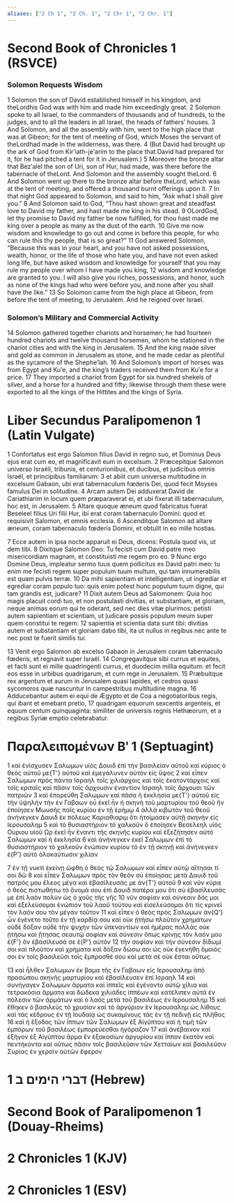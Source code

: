```yaml
---
aliases: ["2 Ch 1", "2 Ch. 1", "2 Chr 1", "2 Chr. 1"]
---
```



# Second Book of Chronicles 1 (RSVCE)

### Solomon Requests Wisdom
1 Solomon the son of David established himself in his kingdom, and theLordhis God was with him and made him exceedingly great.
2 Solomon spoke to all Israel, to the commanders of thousands and of hundreds, to the judges, and to all the leaders in all Israel, the heads of fathers’ houses.
3 And Solomon, and all the assembly with him, went to the high place that was at Gibeon; for the tent of meeting of God, which Moses the servant of theLordhad made in the wilderness, was there.
4 (But David had brought up the ark of God from Kirʹiath-jeʹarim to the place that David had prepared for it, for he had pitched a tent for it in Jerusalem.)
5 Moreover the bronze altar that Bezʹalel the son of Uri, son of Hur, had made, was there before the tabernacle of theLord. And Solomon and the assembly sought theLord.
6 And Solomon went up there to the bronze altar before theLord, which was at the tent of meeting, and offered a thousand burnt offerings upon it.
7 In that night God appeared to Solomon, and said to him, “Ask what I shall give you.”
8 And Solomon said to God, “Thou hast shown great and steadfast love to David my father, and hast made me king in his stead.
9 OLordGod, let thy promise to David my father be now fulfilled, for thou hast made me king over a people as many as the dust of the earth.
10 Give me now wisdom and knowledge to go out and come in before this people, for who can rule this thy people, that is so great?”
11 God answered Solomon, “Because this was in your heart, and you have not asked possessions, wealth, honor, or the life of those who hate you, and have not even asked long life, but have asked wisdom and knowledge for yourself that you may rule my people over whom I have made you king,
12 wisdom and knowledge are granted to you. I will also give you riches, possessions, and honor, such as none of the kings had who were before you, and none after you shall have the like.”
13 So Solomon came from the high place at Gibeon, from before the tent of meeting, to Jerusalem. And he reigned over Israel.
### Solomon’s Military and Commercial Activity
14 Solomon gathered together chariots and horsemen; he had fourteen hundred chariots and twelve thousand horsemen, whom he stationed in the chariot cities and with the king in Jerusalem.
15 And the king made silver and gold as common in Jerusalem as stone, and he made cedar as plentiful as the sycamore of the Shepheʹlah.
16 And Solomon’s import of horses was from Egypt and Kuʹe, and the king’s traders received them from Kuʹe for a price.
17 They imported a chariot from Egypt for six hundred shekels of silver, and a horse for a hundred and fifty; likewise through them these were exported to all the kings of the Hittites and the kings of Syria.


# Liber Secundus Paralipomenon 1 (Latin Vulgate)

1 Confortatus est ergo Salomon filius David in regno suo, et Dominus Deus ejus erat cum eo, et magnificavit eum in excelsum.
2 Præcepitque Salomon universo Israëli, tribunis, et centurionibus, et ducibus, et judicibus omnis Israël, et principibus familiarum:
3 et abiit cum universa multitudine in excelsum Gabaon, ubi erat tabernaculum fœderis Dei, quod fecit Moyses famulus Dei in solitudine.
4 Arcam autem Dei adduxerat David de Cariathiarim in locum quem præparaverat ei, et ubi fixerat illi tabernaculum, hoc est, in Jerusalem.
5 Altare quoque æneum quod fabricatus fuerat Beseleel filius Uri filii Hur, ibi erat coram tabernaculo Domini: quod et requisivit Salomon, et omnis ecclesia.
6 Ascenditque Salomon ad altare æneum, coram tabernaculo fœderis Domini, et obtulit in eo mille hostias.

7 Ecce autem in ipsa nocte apparuit ei Deus, dicens: Postula quod vis, ut dem tibi.
8 Dixitque Salomon Deo: Tu fecisti cum David patre meo misericordiam magnam, et constituisti me regem pro eo.
9 Nunc ergo Domine Deus, impleatur sermo tuus quem pollicitus es David patri meo: tu enim me fecisti regem super populum tuum multum, qui tam innumerabilis est quam pulvis terræ.
10 Da mihi sapientiam et intelligentiam, ut ingrediar et egrediar coram populo tuo: quis enim potest hunc populum tuum digne, qui tam grandis est, judicare?
11 Dixit autem Deus ad Salomonem: Quia hoc magis placuit cordi tuo, et non postulasti divitias, et substantiam, et gloriam, neque animas eorum qui te oderant, sed nec dies vitæ plurimos: petisti autem sapientiam et scientiam, ut judicare possis populum meum super quem constitui te regem:
12 sapientia et scientia data sunt tibi: divitias autem et substantiam et gloriam dabo tibi, ita ut nullus in regibus nec ante te nec post te fuerit similis tui.

13 Venit ergo Salomon ab excelso Gabaon in Jerusalem coram tabernaculo fœderis, et regnavit super Israël.
14 Congregavitque sibi currus et equites, et facti sunt ei mille quadringenti currus, et duodecim millia equitum: et fecit eos esse in urbibus quadrigarum, et cum rege in Jerusalem.
15 Præbuitque rex argentum et aurum in Jerusalem quasi lapides, et cedros quasi sycomoros quæ nascuntur in campestribus multitudine magna.
16 Adducebantur autem ei equi de Ægypto et de Coa a negotiatoribus regis, qui ibant et emebant pretio,
17 quadrigam equorum sexcentis argenteis, et equum centum quinquaginta: similiter de universis regnis Hethæorum, et a regibus Syriæ emptio celebrabatur.


# Παραλειπομένων Βʹ 1 (Septuagint)

1 καὶ ἐνίσχυσεν Σαλωμων υἱὸς Δαυιδ ἐπὶ τὴν βασιλείαν αὐτοῦ καὶ κύριος ὁ θεὸς αὐτοῦ με{T'} αὐτοῦ καὶ ἐμεγάλυνεν αὐτὸν εἰς ὕψος
2 καὶ εἶπεν Σαλωμων πρὸς πάντα Ισραηλ τοῖς χιλιάρχοις καὶ τοῖς ἑκατοντάρχοις καὶ τοῖς κριταῖς καὶ πᾶσιν τοῖς ἄρχουσιν ἐναντίον Ισραηλ τοῖς ἄρχουσι τῶν πατριῶν
3 καὶ ἐπορεύθη Σαλωμων καὶ πᾶσα ἡ ἐκκλησία με{T'} αὐτοῦ εἰς τὴν ὑψηλὴν τὴν ἐν Γαβαων οὗ ἐκεῖ ἦν ἡ σκηνὴ τοῦ μαρτυρίου τοῦ θεοῦ ἣν ἐποίησεν Μωυσῆς παῖς κυρίου ἐν τῇ ἐρήμῳ
4 ἀλλὰ κιβωτὸν τοῦ θεοῦ ἀνήνεγκεν Δαυιδ ἐκ πόλεως Καριαθιαριμ ὅτι ἡτοίμασεν αὐτῇ σκηνὴν εἰς Ιερουσαλημ
5 καὶ τὸ θυσιαστήριον τὸ χαλκοῦν ὃ ἐποίησεν Βεσελεηλ υἱὸς Ουριου υἱοῦ Ωρ ἐκεῖ ἦν ἔναντι τῆς σκηνῆς κυρίου καὶ ἐξεζήτησεν αὐτὸ Σαλωμων καὶ ἡ ἐκκλησία
6 καὶ ἀνήνεγκεν ἐκεῖ Σαλωμων ἐπὶ τὸ θυσιαστήριον τὸ χαλκοῦν ἐνώπιον κυρίου τὸ ἐν τῇ σκηνῇ καὶ ἀνήνεγκεν ἐ{P'} αὐτὸ ὁλοκαύτωσιν χιλίαν

7 ἐν τῇ νυκτὶ ἐκείνῃ ὤφθη ὁ θεὸς τῷ Σαλωμων καὶ εἶπεν αὐτῷ αἴτησαι τί σοι δῶ
8 καὶ εἶπεν Σαλωμων πρὸς τὸν θεόν σὺ ἐποίησας μετὰ Δαυιδ τοῦ πατρός μου ἔλεος μέγα καὶ ἐβασίλευσάς με ἀν{T'} αὐτοῦ
9 καὶ νῦν κύριε ὁ θεός πιστωθήτω τὸ ὄνομά σου ἐπὶ Δαυιδ πατέρα μου ὅτι σὺ ἐβασίλευσάς με ἐπὶ λαὸν πολὺν ὡς ὁ χοῦς τῆς γῆς
10 νῦν σοφίαν καὶ σύνεσιν δός μοι καὶ ἐξελεύσομαι ἐνώπιον τοῦ λαοῦ τούτου καὶ εἰσελεύσομαι ὅτι τίς κρινεῖ τὸν λαόν σου τὸν μέγαν τοῦτον
11 καὶ εἶπεν ὁ θεὸς πρὸς Σαλωμων ἀν{Q'} ὧν ἐγένετο τοῦτο ἐν τῇ καρδίᾳ σου καὶ οὐκ ᾐτήσω πλοῦτον χρημάτων οὐδὲ δόξαν οὐδὲ τὴν ψυχὴν τῶν ὑπεναντίων καὶ ἡμέρας πολλὰς οὐκ ᾐτήσω καὶ ᾔτησας σεαυτῷ σοφίαν καὶ σύνεσιν ὅπως κρίνῃς τὸν λαόν μου ἐ{F'} ὃν ἐβασίλευσά σε ἐ{P'} αὐτόν
12 τὴν σοφίαν καὶ τὴν σύνεσιν δίδωμί σοι καὶ πλοῦτον καὶ χρήματα καὶ δόξαν δώσω σοι ὡς οὐκ ἐγενήθη ὅμοιός σοι ἐν τοῖς βασιλεῦσι τοῖς ἔμπροσθέ σου καὶ μετὰ σὲ οὐκ ἔσται οὕτως

13 καὶ ἦλθεν Σαλωμων ἐκ βαμα τῆς ἐν Γαβαων εἰς Ιερουσαλημ ἀπὸ προσώπου σκηνῆς μαρτυρίου καὶ ἐβασίλευσεν ἐπὶ Ισραηλ
14 καὶ συνήγαγεν Σαλωμων ἅρματα καὶ ἱππεῖς καὶ ἐγένοντο αὐτῷ χίλια καὶ τετρακόσια ἅρματα καὶ δώδεκα χιλιάδες ἱππέων καὶ κατέλιπεν αὐτὰ ἐν πόλεσιν τῶν ἁρμάτων καὶ ὁ λαὸς μετὰ τοῦ βασιλέως ἐν Ιερουσαλημ
15 καὶ ἔθηκεν ὁ βασιλεὺς τὸ χρυσίον καὶ τὸ ἀργύριον ἐν Ιερουσαλημ ὡς λίθους καὶ τὰς κέδρους ἐν τῇ Ιουδαίᾳ ὡς συκαμίνους τὰς ἐν τῇ πεδινῇ εἰς πλῆθος
16 καὶ ἡ ἔξοδος τῶν ἵππων τῶν Σαλωμων ἐξ Αἰγύπτου καὶ ἡ τιμὴ τῶν ἐμπόρων τοῦ βασιλέως ἐμπορεύεσθαι ἠγόραζον
17 καὶ ἀνέβαινον καὶ ἐξῆγον ἐξ Αἰγύπτου ἅρμα ἓν ἑξακοσίων ἀργυρίου καὶ ἵππον ἑκατὸν καὶ πεντήκοντα καὶ οὕτως πᾶσιν τοῖς βασιλεῦσιν τῶν Χετταίων καὶ βασιλεῦσιν Συρίας ἐν χερσὶν αὐτῶν ἔφερον


# 1 דברי הימים ב (Hebrew)


# Second Book of Paralipomenon 1 (Douay-Rheims)


# 2 Chronicles 1 (KJV)


# 2 Chronicles 1 (ESV)

